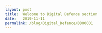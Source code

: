 ```yaml
---
layout: post
title:  Welcome to Digital Defence section
date:   2019-11-11
permalink: /blog/Digital_Defence/DD00001
---
```


